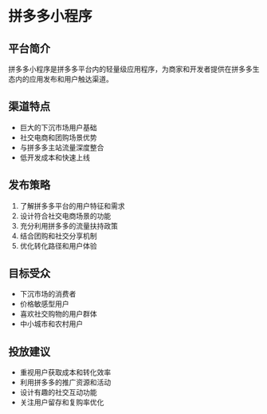 # 拼多多小程序

## 平台简介
拼多多小程序是拼多多平台内的轻量级应用程序，为商家和开发者提供在拼多多生态内的应用发布和用户触达渠道。

## 渠道特点
- 巨大的下沉市场用户基础
- 社交电商和团购场景优势
- 与拼多多主站流量深度整合
- 低开发成本和快速上线

## 发布策略
1. 了解拼多多平台的用户特征和需求
2. 设计符合社交电商场景的功能
3. 充分利用拼多多的流量扶持政策
4. 结合团购和社交分享机制
5. 优化转化路径和用户体验

## 目标受众
- 下沉市场的消费者
- 价格敏感型用户
- 喜欢社交购物的用户群体
- 中小城市和农村用户

## 投放建议
- 重视用户获取成本和转化效率
- 利用拼多多的推广资源和活动
- 设计有趣的社交互动功能
- 关注用户留存和复购率优化